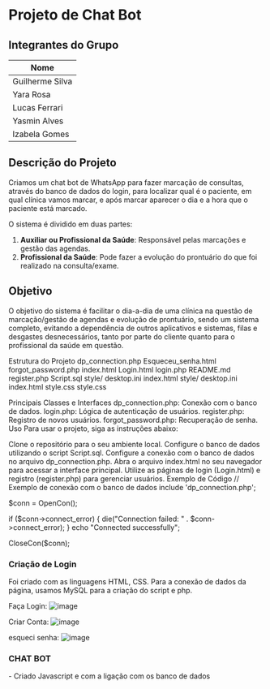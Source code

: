 # Projeto de Chat Bot

## Integrantes do Grupo
| Nome              |
| ----------------- |
| Guilherme Silva   |
| Yara Rosa         |
| Lucas Ferrari     |
| Yasmin Alves      |
| Izabela Gomes     |

## Descrição do Projeto
Criamos um chat bot de WhatsApp para fazer marcação de consultas, através do banco de dados do login, para localizar qual é o paciente, em qual clínica vamos marcar, e após marcar aparecer o dia e a hora que o paciente está marcado.

O sistema é dividido em duas partes:
1. **Auxiliar ou Profissional da Saúde**: Responsável pelas marcações e gestão das agendas.
2. **Profissional da Saúde**: Pode fazer a evolução do prontuário do que foi realizado na consulta/exame.

## Objetivo
O objetivo do sistema é facilitar o dia-a-dia de uma clínica na questão de marcação/gestão de agendas e evolução de prontuário, sendo um sistema completo, evitando a dependência de outros aplicativos e sistemas, filas e desgastes desnecessários, tanto por parte do cliente quanto para o profissional da saúde em questão.

Estrutura do Projeto
dp_connection.php Esqueceu_senha.html forgot_password.php index.html Login.html login.php README.md register.php Script.sql style/ desktop.ini index.html style/ desktop.ini index.html style.css style.css

Principais Classes e Interfaces
dp_connection.php: Conexão com o banco de dados.
login.php: Lógica de autenticação de usuários.
register.php: Registro de novos usuários.
forgot_password.php: Recuperação de senha.
Uso
Para usar o projeto, siga as instruções abaixo:

Clone o repositório para o seu ambiente local.
Configure o banco de dados utilizando o script Script.sql.
Configure a conexão com o banco de dados no arquivo dp_connection.php.
Abra o arquivo index.html no seu navegador para acessar a interface principal.
Utilize as páginas de login (Login.html) e registro (register.php) para gerenciar usuários.
Exemplo de Código
// Exemplo de conexão com o banco de dados
include 'dp_connection.php';

$conn = OpenCon();

if ($conn->connect_error) {
    die("Connection failed: " . $conn->connect_error);
}
echo "Connected successfully";

CloseCon($conn);


<h3>Criação de Login</h3>
<p>Foi criado com as linguagens HTML, CSS. Para a conexão de dados da página, usamos MySQL para a criação do script e php.</p>

Faça Login:
![image](https://github.com/user-attachments/assets/a2950d73-6ea4-4627-a598-449b9943945e)

Criar Conta:
![image](https://github.com/user-attachments/assets/4fbc03d0-ebf9-45a9-9a69-bcd8d74d7576)

esqueci senha:
![image](https://github.com/user-attachments/assets/751b5d4b-a4a2-4cae-a8b3-2c5f5f4ddee9)

<h3>CHAT BOT</h3>
- Criado Javascript e com a ligação com os banco de dados
